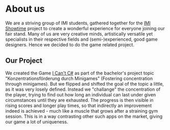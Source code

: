 # About us
We are a striving group of IMI students, gathered together for the [IMI Showtime](https://showtime.f4.htw-berlin.de/) project to create a wonderful experience for everyone joining our fair stand.
Many of us are very creative minds, artistically versatile yet specialists in their respective fields and (semi-)experienced, good game designers. Hence we decided to do the game related project.

## Our Project

We created the Game [I Can't C#](https://github.com/ChariotGames/Minigame) as part of the bachelor's project topic "Konzentrationsförderung durch Minigames" (Fostering concentration through minigames). But we flipped and shifted the goal of the topic a little, as it was very losely defined. Instead we "challange" the concentration of the player, trying to find out how long an individual can last under given circumstances until they are exhausted. The progress is then visible in rising scores and longer play times, so that indirectly an improvement indeed is achieved - much like a muscle that grows after a straining gym session. This is in a way contrasting other such apps on the market, giving our game a lot of uniqueness.
